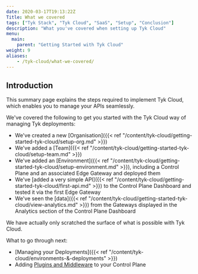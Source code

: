 ```yaml
---
date: 2020-03-17T19:13:22Z
Title: What we covered
tags: ["Tyk Stack", "Tyk Cloud", "SaaS", "Setup", "Conclusion"]
description: "What you've covered when setting up Tyk Cloud"
menu:
  main:
    parent: "Getting Started with Tyk Cloud"
weight: 9
aliases:
    - /tyk-cloud/what-we-covered/
---
```


## Introduction

This summary page explains the steps required to implement Tyk Cloud, which enables you to manage your APIs seamlessly. 

We've covered the following to get you started with the Tyk Cloud way of managing Tyk deployments:

* We've created a new [Organisation]({{< ref "/content/tyk-cloud/getting-started-tyk-cloud/setup-org.md" >}})
* We've added a [Team]({{< ref "/content/tyk-cloud/getting-started-tyk-cloud/setup-team.md" >}})
* We've added an [Environment]({{< ref "/content/tyk-cloud/getting-started-tyk-cloud/setup-environment.md" >}}), including a Control Plane and an associated Edge Gateway and deployed them
* We've [added a very simple API]({{< ref "/content/tyk-cloud/getting-started-tyk-cloud/first-api.md" >}}) to the Control Plane Dashboard and tested it via the first Edge Gateway
* We've seen the [data]({{< ref "/content/tyk-cloud/getting-started-tyk-cloud/view-analytics.md" >}}) from the Gateways displayed in the Analytics section of the Control Plane Dashboard

We have actually only scratched the surface of what is possible with Tyk Cloud.

What to go through next:

* [Managing your Deployments]({{< ref "/content/tyk-cloud/environments-&-deployments" >}})
* Adding [Plugins and Middleware](/docs/tyk-cloud/using-plugins/) to your Control Plane